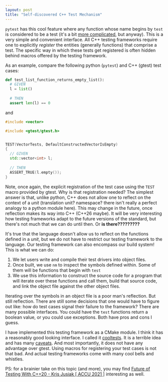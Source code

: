 ```yaml
---
layout: post
title: "Self-discovered C++ Test Mechanism"
---
```


`pytest` has this cool feature where any function whose name begins by `test` is considered to be a test (it's a bit [more complicated](https://docs.pytest.org/en/stable/goodpractices.html#conventions-for-python-test-discovery), but anyway).
This is a very simple and convenient interface. All C++ testing frameworks require one to explicitly _register_ the entities (generally functions) that
comprise a test. The specific way in which these tests get registered is often hidden behind macros offered by the testing framework.

As an example, compare the following python (`pytest`) and C++ (gtest) test cases:

```python
def test_list_function_returns_empty_list():
  # GIVEN
  l = list()
  
  # THEN
  assert len(l) == 0
```

and

```c++
#include <vector>

#include <gtest/gtest.h>


TEST(VectorTests, DefaultConstructedVectorIsEmpty)
{
  // GIVEN
  std::vector<int> l;
  
  // THEN
  ASSERT_TRUE(l.empty());
}
```

Note, once again, the explicit registration of the test case using the `TEST` macro provided by gtest. Why is that registration needed? The simplest answer
is that, unlike python, C++ does not allow one to reflect on the context of a _unit_ (translation unit? namespace? there isn't really a perfect analogy to a
python module here). This may change in the future, once reflection makes its way into C++ (C++26 maybe). It will be very interesting how testing frameworks
adapt to the future versions of the standard, but there's not much that we can do until then. Or __is there?????????__

It's true that the language doesn't allow us to reflect on the functions defined in a _unit_, but we do not have to restrict our testing framework to
the language. Our testing framework can also encompass our build system! This is what we can do:

1. We let users write and compile their test drivers into object files.
2. Once built, we use `nm` to inspect the symbols defined within. Some of them will be functions that begin with `test`
3. We use this information to construct the source code for a program that will iterate over these functions and call them,
   build that source code, and link the object file against the other object files.
   
Iterating over the symbols in an object file is a poor man's reflection. But still reflection. There are still some decisions that one would have to
figure out like: how do test cases signal their failure to the framework? There are many possible interfaces. You could have the `test` functions return
a boolean value, or you could use exceptions. Both have pros and cons I guess.

I have implemented this testing framework as a CMake module. I think it has a reasonably good looking interface.
I called it [cooltests](https://github.com/brauliovm/cooltests). It is a terrible idea and has many [caveats](https://github.com/brauliovm/cooltests#caveats).
And most importantly, it does not have any advantage over gtest. Using macros for registering your test cases is not that bad. And actual
testing frameworks come with many cool bells and whistles.

PS: for a brainier take on this topic (and more), you may find [Future of Testing With C++20 - Kris Jusiak [ ACCU 2021 ]](https://www.youtube.com/watch?v=KlU0cb_tbuw&ab_channel=ACCUConference) interesting as well.




